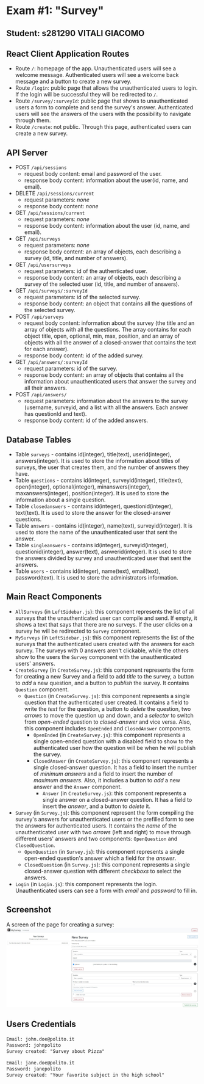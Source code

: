 # Exam #1: "Survey"

## Student: s281290 VITALI GIACOMO

## React Client Application Routes

- Route `/`: homepage of the app. Unauthenticated users will see a welcome message. Authenticated users will see a welcome back message and a button to create a new survey.
- Route `/login`: public page that allows the unauthenticated users to login. If the login will be successful they will be redirected to `/`.
- Route `/survey/:surveyId`: public page that shows to unauthenticated users a form to complete and send the survey's answer. Authenticated users will see the answers of the users with the possibility to navigate through them.
- Route `/create`: not public. Through this page, authenticated users can create a new survey.

## API Server

- POST `/api/sessions`
  - request body content: email and password of the user.
  - response body content: information about the user(id, name, and email).
- DELETE `/api/sessions/current`
  - request parameters: _none_
  - response body content: _none_
- GET `/api/sessions/current`
  - request parameters: _none_
  - response body content: information about the user (id, name, and email).
- GET `/api/surveys`
  - request parameters: _none_
  - response body content: an array of objects, each describing a survey (id, title, and number of answers).
- GET `/api/usersurveys`
  - request parameters: id of the authenticated user.
  - response body content: an array of objects, each describing a survey of the selected user (id, title, and number of answers).
- GET `/api/surveys/:surveyId`
  - request parameters: id of the selected survey.
  - response body content: an object that contains all the questions of the selected survey.
- POST `/api/surveys`
  - request body content: information about the survey (the title and an array of objects with all the questions. The array contains for each object title, open, optional, min, max, position, and an array of objects with all the answer of a closed-answer that contains the text for each answer).
  - response body content: id of the added survey.
- GET `/api/answers/:surveyId`
  - request parameters: id of the survey.
  - response body content: an array of objects that contains all the information about unauthenticated users that answer the survey and all their answers.
- POST `/api/answers/`
  - request parameters: information about the answers to the survey (username, surveyid, and a list with all the answers. Each answer has questionId and text).
  - response body content: id of the added answers.

## Database Tables

- Table `surveys` - contains id(integer), title(text), userid(integer), answers(integer). It is used to store the information about titles of surveys, the user that creates them, and the number of answers they have.
- Table `questions` - contains id(integer), surveyid(integer), title(text), open(integer), optional(integer), minanswers(integer), maxanswers(integer), position(integer). It is used to store the information about a single question.
- Table `closedanswers` - contains id(integer), questionid(integer), text(text). It is used to store the answer for the closed-answer questions.
- Table `answers` - contains id(integer), name(text), surveyid(integer). It is used to store the name of the unauthenticated user that sent the answer.
- Table `singleanswers` - contains id(integer), surveyid(integer), questionid(integer), answer(text), asnwerid(integer). It is used to store the answers divided by survey and unauthenticated user that sent the answers.
- Table `users` - contains id(integer), name(text), email(text), password(text). It is used to store the administrators information.

## Main React Components

- `AllSurveys` (in `LeftSidebar.js`): this component represents the list of all surveys that the unauthenticated user can compile and send. If empty, it shows a text that says that there are no surveys. If the user clicks on a survey he will be redirected to `Survey` component.
- `MySurveys` (in `LeftSidebar.js`): this component represents the list of the surveys that the authenticated users created with the answers for each survey. The surveys with 0 answers aren't clickable, while the others show to the users the `Survey` component with the unauthenticated users' answers.
- `CreateSurvey` (in `CreateSurvey.js`): this component represents the form for creating a new Survey and a field to add _title_ to the survey, a button to _add_ a new question, and a button to _publish_ the survey. It contains `Question` component.
  - `Question` (in `CreateSurvey.js`): this component represents a single question that the authenticated user created. It contains a field to write the _text_ for the question, a button to _delete_ the question, two _arrows_ to move the question up and down, and a _selector_ to switch from _open-ended_ question to _closed-answer_ and vice versa. Also, this component includes `OpenEnded` and `ClosedAnswer` components.
    - `OpenEnded` (in `CreateSurvey.js`): this component represents a single open-ended question with a disabled field to show to the authenticated user how the question will be when he will publish the survey.
    - `ClosedAnswer` (in `CreateSurvey.js`): this component represents a single closed-answer question. It has a field to insert the number of _minimum answers_ and a field to insert the number of _maximum answers_. Also, it includes a button to _add_ a new answer and the `Answer` component.
      - `Answer` (in `CreateSurvey.js`): this component represents a single answer on a closed-answer question. It has a field to insert the _answer_, and a button to _delete_ it.
- `Survey` (in `Survey.js`): this component represent the form compiling the survey's answers for unauthenticated users or the prefilled form to see the answers for authenticated users. It contains the _name_ of the unauthenticated user with two _arrows_ (left and right) to move through different users' answers and two components: `OpenQuestion` and `ClosedQuestion`.
  - `OpenQuestion` (in `Survey.js`): this component represents a single open-ended question's answer which a field for the _answer_.
  - `ClosedQuestion` (in `Survey.js`): this component represents a single closed-answer question with different _checkboxs_ to select the answers.
- `Login` (in `Login.js`): this component represents the login. Unauthenticated users can see a form with _email_ and _password_ to fill in.

## Screenshot

A screen of the page for creating a survey:
![Screenshot](./img/createSurvey.jpg)

## Users Credentials

```
Email: john.doe@polito.it
Password: johnpolito
Survey created: "Survey about Pizza"
```

```
Email: jane.doe@polito.it
Password: janepolito
Survey created: "Your favorite subject in the high school"
```
